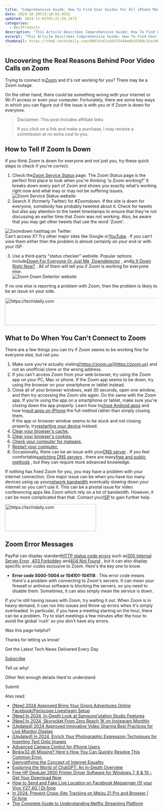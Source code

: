```yaml
---
title: "Comprehensive Guide: How To Find User Guides For All iPhone Models"
date: 2024-10-30T13:18:03.955Z
updated: 2024-11-02T03:21:59.247Z
categories:
  - BestProducts
description: "This Article Describes Comprehensive Guide: How To Find User Guides For All iPhone Models"
excerpt: "This Article Describes Comprehensive Guide: How To Find User Guides For All iPhone Models"
thumbnail: https://thmb.techidaily.com/0091dc61c65475448e6b20380c1ba19b6aec743f43714543b259bc14c7475306.jpg
---
```


## Uncovering the Real Reasons Behind Poor Video Calls on Zoom
 Trying to connect to[Zoom](https://www.lifewire.com/what-is-zoom-and-how-does-it-work-4800476) and it's not working for you? There may be a Zoom outage.

 On the other hand, there could be something wrong with your internet or Wi-Fi access or even your computer. Fortunately, there are some key ways in which you can figure out if the issue is with you or if Zoom is down for everyone.

>  Disclaimer: This post includes affiliate links
>
>  If you click on a link and make a purchase, I may receive a commission at no extra cost to you.
>

## How to Tell If Zoom Is Down

 If you think Zoom is down for everyone and not just you, try these quick steps to check if you're correct.

1. Check the[Zoom Service Status](https://status.zoom.us) page. The Zoom Status page is the perfect first place to look when you're thinking 'is Zoom working?' It breaks down every part of Zoom and shows you exactly what's working right now and what may or may not be suffering issues.  
![Zoom Service Status website](https://www.lifewire.com/thmb/xsjJn9AEj8IM-762VoY1pZUqLEg=/1500x0/filters:no_upscale():max_bytes(150000):strip_icc():format(webp)/is-zoom-down-or-is-it-you-48020861-bd2d2d1c5c594f3f9c5cd8905452c9e0.jpg)
2. Search X (formerly Twitter) for #Zoomdown. If the site is down for everyone, somebody has probably tweeted about it. Check for tweets but also pay attention to the tweet timestamps to ensure that they're not discussing an earlier time that Zoom was not working. Also, be aware that you may get other tweets that use the word 'Zoom'.  

![Zoomdown hashtag on Twitter](https://www.lifewire.com/thmb/mCCAikNhS1QXv7MOkatFq-z_3z4=/1500x0/filters:no_upscale():max_bytes(150000):strip_icc():format(webp)/is-zoom-down-or-is-it-you-48020862-c3a12135c8bc4f39aa933f76520a7769.jpg)  
 Can't access X? Try other major sites like Google or[YouTube](https://www.lifewire.com/youtube-tv-4155151) . If you can't view them either then the problem is almost certainly on your end or with your ISP.

3. Use a third-party "status checker" website. Popular options include[Down For Everyone Or Just Me](https://downforeveryoneorjustme.com/zoom) ,[Downdetector](https://downdetector.com/status/zoom/) , and[Is It Down Right Now?](https://www.isitdownrightnow.com/zoom.us.html) . All of them will tell you if Zoom is working for everyone else.  
![Zoom Down Detector website](https://www.lifewire.com/thmb/0Bf7RZGmJ1xp-xtI_hbtssaAgrs=/1500x0/filters:no_upscale():max_bytes(150000):strip_icc():format(webp)/is-zoom-down-or-is-it-you-48020863-399b03ead9534498a75e1ecaa597f9b5.jpg)

 If no one else is reporting a problem with Zoom, then the problem is likely to be an issue on your side.

<!-- affiliate ads begin -->
<a href="https://unicoeye.pxf.io/c/5597632/2134491/18498" target="_top" id="2134491">
  <img src="//a.impactradius-go.com/display-ad/18498-2134491" border="0" alt="https://techidaily.com" width="728" height="90"/>
</a>
<img height="0" width="0" src="https://unicoeye.pxf.io/i/5597632/2134491/18498" style="position:absolute;visibility:hidden;" border="0" />
<!-- affiliate ads end -->

## What to Do When You Can't Connect to Zoom

 There are a few things you can try if Zoom seems to be working fine for everyone else, but not you.

1. Make sure you're actually visiting[https://zoom.us](https://zoom.us) and not an unofficial clone or the wrong address.
2. If you can't access Zoom from your web browser, try using the Zoom app on your PC, Mac or phone. If the Zoom app seems to be down, try using the browser on your smartphone or tablet instead.
3. Close all of your browser windows, wait 30 seconds, open one window, and then try accessing the Zoom site again. Do the same with the Zoom app. If you're using the app on a smartphone or tablet, make sure you're closing down the app properly. Learn how to[close Android apps](https://www.lifewire.com/close-apps-on-android-4164116) and how to[quit apps on iPhone](https://www.lifewire.com/quit-apps-on-iphone-2000287) the full method rather than simply closing them.  
 If the app or browser window seems to be stuck and not closing properly, try[restarting your device](https://www.lifewire.com/why-does-restarting-seem-to-fix-most-computer-problems-2624569) instead.
4. [Clear your browser's cache.](https://www.lifewire.com/how-to-clear-cache-2617980)
5. [Clear your browser's cookies.](https://www.lifewire.com/how-to-delete-cookies-2617981)
6. [Check your computer for malware.](https://www.lifewire.com/properly-scan-your-computer-for-viruses-and-other-malware-2624526)
7. [Restart your computer.](https://www.lifewire.com/how-to-reboot-a-computer-2624568)
8. Occasionally, there can be an issue with your[DNS server](https://www.lifewire.com/what-is-a-dns-server-2625854) . If you feel comfortable[switching DNS servers](https://www.lifewire.com/how-to-change-dns-server-settings-2617979) , there are many[free and public methods](https://www.lifewire.com/free-and-public-dns-servers-2626062) , but they can require more advanced knowledge.

 If nothing has fixed Zoom for you, you may have a problem with your internet connection. One major issue can be when you have too many devices using up your[network bandwidth](https://www.lifewire.com/what-is-bandwidth-2625809) eventually slowing down your internet so you can't use it. This can be a pivotal issue for video conferencing apps like Zoom which rely on a lot of bandwidth. However, it can be more complicated than that. Contact your[ISP](https://www.lifewire.com/internet-service-provider-isp-2625924) to gain further help.

<!-- affiliate ads begin -->
<a href="https://aligracehair.sjv.io/c/5597632/2016165/19272" target="_top" id="2016165">
  <img src="//a.impactradius-go.com/display-ad/19272-2016165" border="0" alt="https://techidaily.com" width="300" height="90"/>
</a>
<img height="0" width="0" src="https://aligracehair.sjv.io/i/5597632/2016165/19272" style="position:absolute;visibility:hidden;" border="0" />
<!-- affiliate ads end -->

## Zoom Error Messages

 PayPal can display standard[HTTP status code errors](https://www.lifewire.com/http-status-code-errors-4165131) such as[500 Internal Server Error](https://www.lifewire.com/500-internal-server-error-explained-2622938) ,[403 Forbidden](https://www.lifewire.com/403-forbidden-error-explained-2617989) and[404 Not Found](https://www.lifewire.com/404-not-found-error-explained-2622936) , but it can also display specific error codes exclusive to Zoom. Here's the key one to know.

* **Error code 5000-5004 or 104101-104118** : This error code means there's a problem with connecting to Zoom's servers. It can mean your firewall or antivirus software is blocking the servers, so you need to disable them. Sometimes, it can also simply mean the service is down.

 If you're still having issues with Zoom, try waiting it out. When Zoom is in heavy demand, it can run into issues and throw up errors when it's simply overloaded. In particular, if you have a meeting starting on the hour, there can be a problem. Try to start meetings a few minutes after the hour to avoid the global 'rush' so you don't have any errors.

Was this page helpful?

Thanks for letting us know!

 Get the Latest Tech News Delivered Every Day

[Subscribe](https://www.lifewire.com/#)

Tell us why!

 Other  Not enough details  Hard to understand

 Submit

<ins class="adsbygoogle"
     style="display:block"
     data-ad-format="autorelaxed"
     data-ad-client="ca-pub-7571918770474297"
     data-ad-slot="1223367746"></ins>

<ins class="adsbygoogle"
     style="display:block"
     data-ad-client="ca-pub-7571918770474297"
     data-ad-slot="8358498916"
     data-ad-format="auto"
     data-full-width-responsive="true"></ins>

<span class="atpl-alsoreadstyle">Also read:</span>
<div><ul>
<li><a href="https://facebook-clips.techidaily.com/new-2024-approved-bring-your-gopro-adventures-online-facebookperiscope-livestream-setup/"><u>[New] 2024 Approved Bring Your Gopro Adventures Online Facebook/Periscope Livestream Setup</u></a></li>
<li><a href="https://fox-access.techidaily.com/new-in-2024-in-depth-look-at-samsungutation-studio-features/"><u>[New] In 2024, In-Depth Look at Samsung'utation Studio Features</u></a></li>
<li><a href="https://instagram-videos.techidaily.com/new-in-2024-skyrocket-from-zero-reach-1k-on-instagram-monthly/"><u>[New] In 2024, Skyrocket From Zero Reach 1K on Instagram Monthly</u></a></li>
<li><a href="https://facebook-video-recording.techidaily.com/updated-2024-approved-innovative-video-sharing-best-practices-for-live-monitor-display/"><u>[Updated] 2024 Approved Innovative Video Sharing Best Practices for Live Monitor Display</u></a></li>
<li><a href="https://fox-http.techidaily.com/updated-in-2024-enrich-your-photographic-expression-techniques-for-inserting-text-onto-images/"><u>[Updated] In 2024, Enrich Your Photographic Expression Techniques for Inserting Text Onto Images</u></a></li>
<li><a href="https://extra-resources.techidaily.com/advanced-camera-control-for-iphone-users/"><u>Advanced Camera Control for iPhone Users</u></a></li>
<li><a href="https://techtrends.techidaily.com/binkw32dll-missing-heres-how-you-can-quickly-resolve-this-common-error/"><u>Binkw32.dll Missing? Here's How You Can Quickly Resolve This Common Error.</u></a></li>
<li><a href="https://techtrends.techidaily.com/demystifying-the-concept-of-internet-equality/"><u>Demystifying the Concept of Internet Equality</u></a></li>
<li><a href="https://techtrends.techidaily.com/exploring-the-world-of-chatgpt-an-in-depth-overview/"><u>Exploring the World of ChatGPT: An In-Depth Overview</u></a></li>
<li><a href="https://win-amazing.techidaily.com/free-hp-deskjet-2600-printer-driver-software-for-windows-7-8-and-10-get-your-download-now/"><u>Free HP DeskJet 2600 Printer Driver Software for Windows 7, 8 & 10 - Get Your Download Now</u></a></li>
<li><a href="https://location-social.techidaily.com/how-to-send-and-fake-live-location-on-facebook-messenger-of-your-vivo-y27-4g-drfone-by-drfone-virtual-android/"><u>How to Send and Fake Live Location on Facebook Messenger Of your Vivo Y27 4G | Dr.fone</u></a></li>
<li><a href="https://phone-solutions.techidaily.com/in-2024-prevent-cross-site-tracking-on-meizu-21-pro-and-browser-drfone-by-drfone-virtual-android/"><u>In 2024, Prevent Cross-Site Tracking on Meizu 21 Pro and Browser | Dr.fone</u></a></li>
<li><a href="https://techtrends.techidaily.com/the-complete-guide-to-understanding-netflix-streaming-platform/"><u>The Complete Guide to Understanding Netflix Streaming Platform</u></a></li>
</ul></div>

